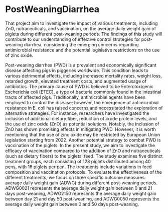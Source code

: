# PostWeaningDiarrhea
That project aim to investigate the impact of various treatments, including ZnO, nutraceuticals, and vaccination, on the average daily weight gain of piglets during different post-weaning periods. The findings of this study will contribute to our understanding of effective control strategies for post-weaning diarrhea,
considering the emerging concerns regarding antimicrobial resistance and the potential legislative restrictions on the use of zinc oxide.


Post-weaning diarrhea (PWD) is a prevalent and economically significant disease affecting pigs in piggeries worldwide. This condition leads to various detrimental effects, including increased mortality rates, weight loss, retarded growth, elevated treatment costs, and augmented usage of antibiotics. The primary cause of PWD is believed to be Enterotoxigenic Escherichia coli (ETEC), a type of bacteria commonly found in the intestinal tracts of affected pigs.
Traditionally, antimicrobial agents have been employed to control the disease; however, the emergence of antimicrobial resistance in E. coli has raised concerns and necessitated the exploration of alternative strategies. For instance, researchers have investigated the inclusion of additional dietary fiber, reduction of crude protein levels, and the use of zinc oxide (ZnO) as potential solutions. Notably, the inclusion of ZnO has shown promising effects in mitigating PWD. However, it is worth mentioning that the use of zinc oxide may be restricted by European Union legislation starting from 2022.
Another potential strategy to combat PWD is vaccination of the piglets. In the present study, we aim to investigate the efficacy of vaccination compared to the addition of ZnO and nutraceuticals (such as dietary fibers) to the piglets' feed. The study examines five distinct treatment groups, each consisting of 128 piglets distributed among 40 pens, with 16 piglets per pen. The treatments include variations in feed composition and vaccination protocols.
To evaluate the effectiveness of the different treatments, we focus on three specific outcome measures: average daily weight gain (ADWG) during different post-weaning periods. ADWG0021 represents the average daily weight gain between 0 and 21 days post-weaning, ADWG2150 represents the average daily weight gain between day 21 and day 50 post-weaning, and ADWG0050 represents the average daily weight gain between 0 and 50 days post-weaning.
